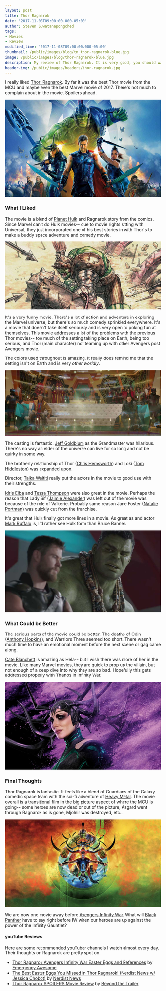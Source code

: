 ```yaml
---
layout: post
title: Thor Ragnarok
date: '2017-11-08T09:00:00.000-05:00'
author: Steven Suwatanapongched
tags:
- Movies
- Review
modified_time: '2017-11-08T09:00:00.000-05:00'
thumbnail: /public/images/blog/tn_thor-ragnarok-blue.jpg
image: /public/images/blog/thor-ragnarok-blue.jpg
description: My review of Thor Ragnarok. It is very good, you should watch it!
header-img: /public/images/headers/thor-ragnarok.jpg
---
```


I really liked [Thor: Ragnarok](http://www.imdb.com/title/tt3501632/). By far it was the best Thor movie from the MCU and maybe even the best Marvel movie of 2017. There's not much to complain about in the movie. Spoilers ahead.

![Thor Ragnarok](/public/images/blog/thor-ragnarok-blue.jpg)

### What I Liked

The movie is a blend of [Planet Hulk](http://amzn.to/2yF7Qtd) and Ragnarok story from the comics. Since Marvel can't do Hulk movies-- due to movie rights sitting with Universal, they just incorporated one of his best stories in with Thor's to make a buddy space adventure and comedy movie.

![Planet Hulk](/public/images/blog/planet-hulk.jpg)

It's a very funny movie. There's a lot of action and adventure in exploring the Marvel universe, but there's so much comedy sprinkled everywhere. It's a movie that doesn't take itself seriously and is very open to poking fun at themselves. This movie addresses a lot of the problems with the previous Thor movies-- too much of the setting taking place on Earth, being too serious, and Thor (main character) not teaming up with other Avengers post Avengers movie.

The colors used throughout is amazing. It really does remind me that the setting isn't on Earth and is very *other worldly*.

![Grandmaster and Loki](/public/images/blog/grandmaster-loki.jpg)

The casting is fantastic. [Jeff Goldblum](http://www.imdb.com/name/nm0000156/) as the Grandmaster was hilarious. There's no way an elder of the universe can live for so long and not be quirky in some way.

The brotherly relationship of Thor ([Chris Hemsworth](http://www.imdb.com/name/nm1165110/)) and Loki ([Tom Hiddleston](http://www.imdb.com/name/nm1089991/)) was expanded upon.

Director, [Taika Waititi](http://www.imdb.com/name/nm0169806/) really put the actors in the movie to good use with their strengths.

[Idris Elba](http://www.imdb.com/name/nm0252961/) and [Tessa Thompson](http://www.imdb.com/name/nm1935086/) were also great in the movie. Perhaps the reason that Lady Sif ([Jaimie Alexander](http://www.imdb.com/name/nm1526352/)) was left out of the movie was because of the role of Valkerie. Probably same reason Jane Foster ([Natalie Portman](http://www.imdb.com/name/nm0000204/)) was quickly cut from the franchise.

It's great that Hulk finally got more lines in a movie. As great as and actor [Mark Ruffalo](http://www.imdb.com/name/nm0749263/) is, I'd rather see Hulk form than Bruce Banner.

![Thor and Hulk talking](/public/images/blog/thor-ragnarok-hulk-talk.jpg)

### What Could be Better

The serious parts of the movie could be better. The deaths of Odin ([Anthony Hopkins](http://www.imdb.com/name/nm0000164/)), and Warriors Three seemed too short. There wasn't much time to have an emotional moment before the next scene or gag came along.

[Cate Blanchett](http://www.imdb.com/name/nm0000949/) is amazing as Hela-- but I wish there was more of her in the movie. Like many Marvel movies, they are quick to prop up the villain, but not enough of a deep dive into why they are so bad. Hopefully this gets addressed properly with Thanos in Infinity War.

![Cate Blanchett as Hela](/public/images/blog/thor-ragnarok-hela-purple.jpg)

### Final Thoughts

Thor Ragnarok is fantastic. It feels like a blend of Guardians of the Galaxy comedic space team with the sci-fi adventure of [Heavy Metal](https://en.wikipedia.org/wiki/Heavy_Metal_(film)). The movie overall is a transitional film in the big picture aspect of where the MCU is going-- some heroes are now dead or out of the picture, Asgard went through Ragnarok as is gone, Mjolnir was destroyed, etc..

![Thor Ragnarok's Colors](/public/images/blog/thor-ragnarok-colorful.jpg)

We are now one movie away before [Avengers Infinity War](http://www.imdb.com/title/tt4154756/). What will [Black Panther](http://www.imdb.com/title/tt1825683/) have to say right before IW when our heroes are up against the power of the Infinity Gauntlet?

#### youTube Reviews

Here are some recommended youTuber channels I watch almost every day. Their thoughts on Ragnarok are pretty spot on.

* [Thor Ragnarok Avengers Infinity War Easter Eggs and References](https://www.youtube.com/watch?v=m8DuHrH3g3c) by [Emergency Awesome](https://www.youtube.com/user/emergencyawesome)
* [The Best Easter Eggs You Missed in Thor Ragnarok! (Nerdist News w/ Jessica Chobot)](https://www.youtube.com/watch?v=DSsHTUdmUT4) by [Nerdist News](https://www.youtube.com/user/Nerdist)
* [Thor Ragnarok SPOILERS Movie Review](https://www.youtube.com/watch?v=b-GJJpyFc-M) by [Beyond the Trailer](https://www.youtube.com/user/BeyondTheTrailer)
